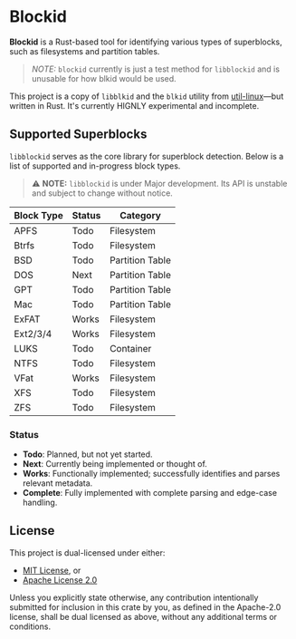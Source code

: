 # Blockid

**Blockid** is a Rust-based tool for identifying various types of superblocks, such as filesystems and partition tables.
> *NOTE:* `blockid` currently is just a test method for `libblockid` and is unusable for how blkid would be used.

This project is a copy of `libblkid` and the `blkid` utility from [util-linux](https://github.com/util-linux/util-linux/)—but written in Rust. It's currently HIGNLY experimental and incomplete.

## Supported Superblocks

`libblockid` serves as the core library for superblock detection. Below is a list of supported and in-progress block types.

> ⚠️ **NOTE:** `libblockid` is under Major development. Its API is unstable and subject to change without notice.

| Block Type | Status | Category         |
|------------|--------|------------------|
| APFS       | Todo   | Filesystem       |
| Btrfs      | Todo   | Filesystem       |
| BSD        | Todo   | Partition Table  |
| DOS        | Next   | Partition Table  |
| GPT        | Todo   | Partition Table  |
| Mac        | Todo   | Partition Table  |
| ExFAT      | Works  | Filesystem       |
| Ext2/3/4   | Works  | Filesystem       |
| LUKS       | Todo   | Container        |
| NTFS       | Todo   | Filesystem       |
| VFat       | Works  | Filesystem       |
| XFS        | Todo   | Filesystem       |
| ZFS        | Todo   | Filesystem       |

### Status

- **Todo**: Planned, but not yet started.
- **Next**: Currently being implemented or thought of.
- **Works**: Functionally implemented; successfully identifies and parses relevant metadata.
- **Complete**: Fully implemented with complete parsing and edge-case handling.

## License

This project is dual-licensed under either:

- [MIT License](LICENSE-MIT), or
- [Apache License 2.0](LICENSE-APACHE)

Unless you explicitly state otherwise, any contribution intentionally submitted for inclusion in this crate by you, as defined in the Apache-2.0 license, shall be dual licensed as above, without any additional terms or conditions. 
